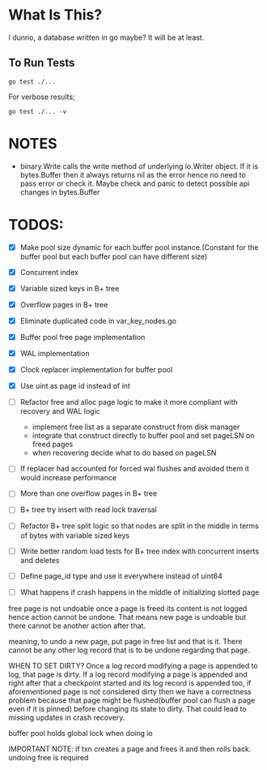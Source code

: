 # What Is This?
I dunno, a database written in go maybe? It will be at least.

## To Run Tests
```shell
go test ./...
```

For verbose results;
```shell
go test ./... -v
```

# NOTES

* binary.Write calls the write method of underlying io.Writer object. If it is bytes.Buffer
then it always returns nil as the error hence no need to pass error or check it. 
Maybe check and panic to detect possible api changes in bytes.Buffer   

# TODOS:
- [x] Make pool size dynamic for each buffer pool instance.(Constant for the buffer 
pool but each buffer pool can have different size)

- [x] Concurrent index

- [x] Variable sized keys in B+ tree

- [x] Overflow pages in B+ tree

- [x] Eliminate duplicated code in var_key_nodes.go

- [x] Buffer pool free page implementation

- [x] WAL implementation

- [x] Clock replacer implementation for buffer pool

- [x] Use uint as page id instead of int

- [ ] Refactor free and alloc page logic to make it more compliant with recovery and WAL logic
  - implement free list as a separate construct from disk manager
  - integrate that construct directly to buffer pool and set pageLSN on freed pages
  - when recovering decide what to do based on pageLSN 

- [ ] If replacer had accounted for forced wal flushes and avoided them it would increase performance 

- [ ] More than one overflow pages in B+ tree

- [ ] B+ tree try insert with read lock traversal 

- [ ] Refactor B+ tree split logic so that nodes are split in the middle in terms of bytes with variable sized keys

- [ ] Write better random load tests for B+ tree index with concurrent inserts and deletes

- [ ] Define page_id type and use it everywhere instead of uint64

- [ ] What happens if crash happens in the middle of initializing slotted page

free page is not undoable once a page is freed its content is
not logged hence action cannot be undone. That means new page
is undoable but there cannot be another action after that.

meaning, to undo a new page, put page in free list and that is
it. There cannot be any other log record that is to be undone
regarding that page.

WHEN TO SET DIRTY?
Once a log record modifying a page is appended to log, that page is dirty.
If a log record modifying a page is appended and right after that a checkpoint started
and its log record is appended too, if aforementioned page is not considered dirty then
we have a correctness problem because that page might be flushed(buffer pool can flush a page even if it is pinned) 
before changing its state to dirty. That could lead to missing updates in crash recovery.

buffer pool holds global lock when doing io 

IMPORTANT NOTE: 
  if txn creates a page and frees it and then rolls back. undoing free is required   